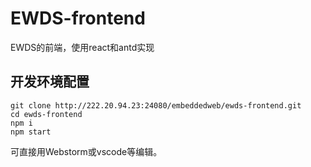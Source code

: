 # EWDS-frontend

EWDS的前端，使用react和antd实现

## 开发环境配置
```
git clone http://222.20.94.23:24080/embeddedweb/ewds-frontend.git
cd ewds-frontend
npm i
npm start
```
可直接用Webstorm或vscode等编辑。